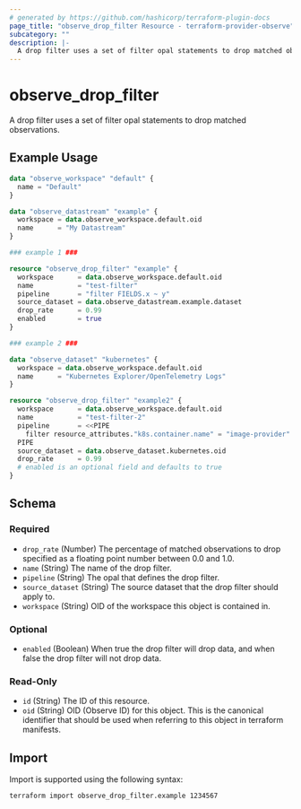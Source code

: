 ```yaml
---
# generated by https://github.com/hashicorp/terraform-plugin-docs
page_title: "observe_drop_filter Resource - terraform-provider-observe"
subcategory: ""
description: |-
  A drop filter uses a set of filter opal statements to drop matched observations.
---
```

# observe_drop_filter

A drop filter uses a set of filter opal statements to drop matched observations.
## Example Usage
```terraform
data "observe_workspace" "default" {
  name = "Default"
}

data "observe_datastream" "example" {
  workspace = data.observe_workspace.default.oid
  name      = "My Datastream"
}

### example 1 ###

resource "observe_drop_filter" "example" {
  workspace      = data.observe_workspace.default.oid
  name           = "test-filter"
  pipeline       = "filter FIELDS.x ~ y"
  source_dataset = data.observe_datastream.example.dataset
  drop_rate      = 0.99
  enabled        = true
}

### example 2 ###

data "observe_dataset" "kubernetes" {
  workspace = data.observe_workspace.default.oid
  name      = "Kubernetes Explorer/OpenTelemetry Logs"
}

resource "observe_drop_filter" "example2" {
  workspace      = data.observe_workspace.default.oid
  name           = "test-filter-2"
  pipeline       = <<PIPE
    filter resource_attributes."k8s.container.name" = "image-provider"
  PIPE
  source_dataset = data.observe_dataset.kubernetes.oid
  drop_rate      = 0.99
  # enabled is an optional field and defaults to true
}
```
<!-- schema generated by tfplugindocs -->
## Schema

### Required

- `drop_rate` (Number) The percentage of matched observations to drop specified as a floating point number between 0.0 and 1.0.
- `name` (String) The name of the drop filter.
- `pipeline` (String) The opal that defines the drop filter.
- `source_dataset` (String) The source dataset that the drop filter should apply to.
- `workspace` (String) OID of the workspace this object is contained in.

### Optional

- `enabled` (Boolean) When true the drop filter will drop data, and when false the drop filter will not drop data.

### Read-Only

- `id` (String) The ID of this resource.
- `oid` (String) OID (Observe ID) for this object. This is the canonical identifier that
should be used when referring to this object in terraform manifests.
## Import
Import is supported using the following syntax:
```shell
terraform import observe_drop_filter.example 1234567
```
